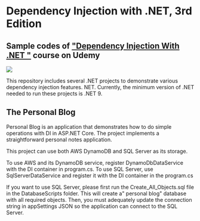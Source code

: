 # Dependency Injection with .NET, 3rd Edition
## Sample codes of ["Dependency Injection With .NET "](https://www.udemy.com/course/dependency-injection-in-net-core-2-and-aspnet-core-2/?referralCode=648F7F114AAC06731A07) course on Udemy

[![](https://img-b.udemycdn.com/course/750x422/1598064_46f0_8.jpg)](https://www.udemy.com/course/dependency-injection-in-net-core-2-and-aspnet-core-2/?referralCode=648F7F114AAC06731A07) 



 This repository includes several .NET projects to demonstrate various dependency injection features. NET. Currently, the minimum version of .NET needed to run these projects is .NET 9.



## The Personal Blog

Personal Blog is an application that demonstrates how to do simple operations with DI in ASP.NET Core. The project implements a straightforward personal notes application.

This project can use both AWS DynamoDB and SQL Server as its storage. 

To use AWS and its DynamoDB service, register DynamoDbDataService with the DI container in program.cs.
To use SQL Server, use SqlServerDataService and register it with the DI container in the program.cs 

If you want to use SQL Server, please first run the Create_All_Objects.sql file in the DatabaseScripts folder. This will create a" personal blog" database with all required objects. Then, you must adequately  update the connection string in appSettings JSON so the application can connect to the SQL Server.


